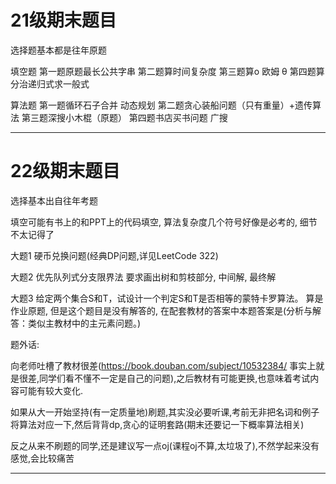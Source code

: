 # 21级期末题目

选择题基本都是往年原题

填空题
第一题原题最长公共字串
第二题算时间复杂度
第三题算o 欧姆 θ
第四题算分治递归式求一般式

算法题
第一题循环石子合并 动态规划
第二题贪心装船问题（只有重量）+遗传算法
第三题深搜小木棍（原题）
第四题书店买书问题 广搜

---

# 22级期末题目

选择基本出自往年考题

填空可能有书上的和PPT上的代码填空, 算法复杂度几个符号好像是必考的, 细节不太记得了

大题1 硬币兑换问题(经典DP问题,详见LeetCode 322)

大题2 优先队列式分支限界法 要求画出树和剪枝部分, 中间解, 最终解

大题3 给定两个集合S和T，试设计一个判定S和T是否相等的蒙特卡罗算法。 算是作业原题, 但是这个题目是没有解答的, 在配套教材的答案中本题答案是(分析与解答：类似主教材中的主元素问题。)


题外话:

向老师吐槽了教材很差(https://book.douban.com/subject/10532384/  事实上就是很差,同学们看不懂不一定是自己的问题),之后教材有可能更换,也意味着考试内容可能有较大变化.

如果从大一开始坚持(有一定质量地)刷题,其实没必要听课,考前无非把名词和例子将算法对应一下,然后背背dp,贪心的证明套路(期末还要记一下概率算法相关)

反之从来不刷题的同学,还是建议写一点oj(课程oj不算,太垃圾了),不然学起来没有感觉,会比较痛苦

---

